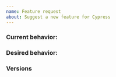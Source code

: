 ```yaml
---
name: Feature request
about: Suggest a new feature for Cypress
---
```


<!-- 
Is this a question? Do not open an issue. Please ask in our chat https://gitter.im/cypress-io/cypress

Want something newly documented? Please open an issue in the respective repo: 
- docs: https://github.com/cypress-io/cypress-documentation 
- example recipes: https://github.com/cypress-io/cypress-example-recipes
-->

### Current behavior:

<!-- images, stack traces, etc -->

### Desired behavior:

<!-- A clear and concise description of what you want to happen -->

### Versions

<!-- Cypress, operating system, browser -->

